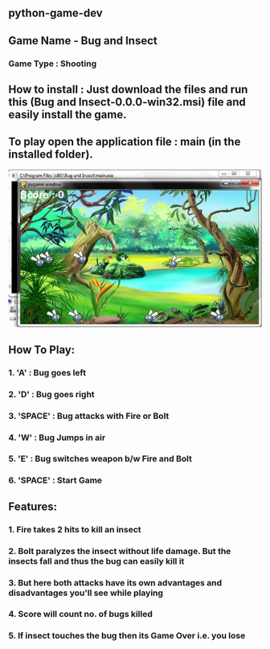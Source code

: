## python-game-dev

## Game Name - Bug and Insect

### Game Type : Shooting
## How to install : Just download the files and run this (Bug and Insect-0.0.0-win32.msi) file and easily install the game.

## To play open the application file : main (in the installed folder). 
![game](buggame.JPG)
## How To Play: 
### 1. 'A' : Bug goes left
### 2. 'D' : Bug goes right
### 3. 'SPACE' : Bug attacks with Fire or Bolt
### 4. 'W' : Bug Jumps in air
### 5. 'E' : Bug switches weapon b/w Fire and Bolt
### 6. 'SPACE' : Start Game

## Features:
### 1. Fire takes 2 hits to kill an insect
### 2. Bolt paralyzes the insect without life damage. But the insects fall and thus the bug can easily kill it
### 3. But here both attacks have its own advantages and disadvantages you'll see while playing
### 4. Score will count no. of bugs killed
### 5. If insect touches the bug then its Game Over i.e. you lose

